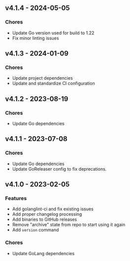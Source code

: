 ## v4.1.4 - 2024-05-05

### Chores

* Update Go version used for build to 1.22
* Fix minor linting issues

## v4.1.3 - 2024-01-09

### Chores

* Update project dependencies
* Update and standardize CI configuration

## v4.1.2 - 2023-08-19

### Chores

* Update Go dependencies

## v4.1.1 - 2023-07-08

### Chores

* Update Go dependencies
* Update GoReleaser config to fix deprecations.

## v4.1.0 - 2023-02-05

### Features

* Add golanglint-ci and fix existing issues
* Add proper changelog processing
* Add binaries to GitHub releases
* Remove "archive" state from repo to start using it again
* Add `version` command

### Chores

* Update GoLang dependencies
